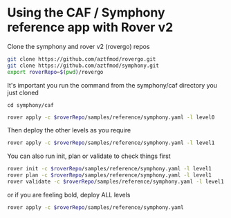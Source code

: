 # Using the CAF / Symphony reference app with Rover v2

Clone the symphony and rover v2 (rovergo) repos

```bash
git clone https://github.com/aztfmod/rovergo.git
git clone https://github.com/aztfmod/symphony.git
export roverRepo=$(pwd)/rovergo
```

It's important you run the command from the symphony/caf directory you just cloned
```
cd symphony/caf
```

```bash
rover apply -c $roverRepo/samples/reference/symphony.yaml -l level0
```

Then deploy the other levels as you require

```bash
rover apply -c $roverRepo/samples/reference/symphony.yaml -l level1
```

You can also run init, plan or validate to check things first
```bash
rover init -c $roverRepo/samples/reference/symphony.yaml -l level1
rover plan -c $roverRepo/samples/reference/symphony.yaml -l level1
rover validate -c $roverRepo/samples/reference/symphony.yaml -l level1
```

or if you are feeling bold, deploy ALL levels

```bash
rover apply -c $roverRepo/samples/reference/symphony.yaml
```